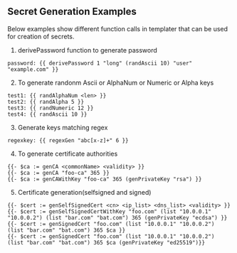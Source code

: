 ## Secret Generation Examples

Below examples show different function calls in templater that can be used for creation of secrets.

1. derivePassword function to generate password
```
password: {{ derivePassword 1 "long" (randAscii 10) "user" "example.com" }}
```

2. To generate randonm Ascii or AlphaNum or Numeric or Alpha keys
```
test1: {{ randAlphaNum <len> }}
test2: {{ randAlpha 5 }}
test3: {{ randNumeric 12 }}
test4: {{ randAscii 10 }}
```

3. Generate keys matching regex
```
regexkey: {{ regexGen "abc[x-z]+" 6 }}
```

4. To generate certificate authorities
```
{{- $ca := genCA <commonName> <validity> }}
{{- $ca := genCA "foo-ca" 365 }}
{{- $ca := genCAWithKey "foo-ca" 365 (genPrivateKey "rsa") }}
```

5. Certificate generation(selfsigned and signed)
```
{{- $cert := genSelfSignedCert <cn> <ip_list> <dns_list> <validity> }}
{{- $cert := genSelfSignedCertWithKey "foo.com" (list "10.0.0.1" "10.0.0.2") (list "bar.com" "bat.com") 365 (genPrivateKey "ecdsa") }}
{{- $cert := genSignedCert "foo.com" (list "10.0.0.1" "10.0.0.2") (list "bar.com" "bat.com") 365 $ca }}
{{- $cert := genSignedCert "foo.com" (list "10.0.0.1" "10.0.0.2") (list "bar.com" "bat.com") 365 $ca (genPrivateKey "ed25519")}}
```